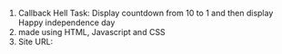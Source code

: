 1) Callback Hell Task: Display countdown from 10 to 1 and then display Happy independence day
2) made using HTML, Javascript and CSS
3) Site URL: 